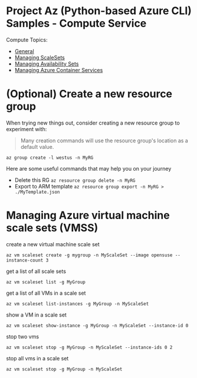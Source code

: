 # Project Az (Python-based Azure CLI) Samples - Compute Service

Compute Topics:
* [General](compute.md)
* [Managing ScaleSets](vmss.md)
* [Managing Availability Sets](availability-set.md)
* [Managing Azure Container Services](container-service.md)

# (Optional) Create a new resource group 
When trying new things out, consider creating a new resource group to experiment with:
> Many creation commands will use the resource group's location as a default value. 
```
az group create -l westus -n MyRG
```

Here are some useful commands that may help you on your journey
* Delete this RG `az resource group delete -n MyRG`
* Export to ARM template `az resource group export -n MyRG > ./MyTemplate.json`

# Managing Azure virtual machine scale sets (VMSS)

create a new virtual machine scale set
```
az vm scaleset create -g mygroup -n MyScaleSet --image opensuse --instance-count 3
```

get a list of all scale sets
```
az vm scaleset list -g MyGroup
```

get a list of all VMs in a scale set
```
az vm scaleset list-instances -g MyGroup -n MyScaleSet 
```

show a VM in a scale set
```
az vm scaleset show-instance -g MyGroup -n MyScaleSet --instance-id 0
```

stop two vms
```
az vm scaleset stop -g MyGroup -n MyScaleSet --instance-ids 0 2
```
stop all vms in a scale set
```
az vm scaleset stop -g MyGroup -n MyScaleSet
```
